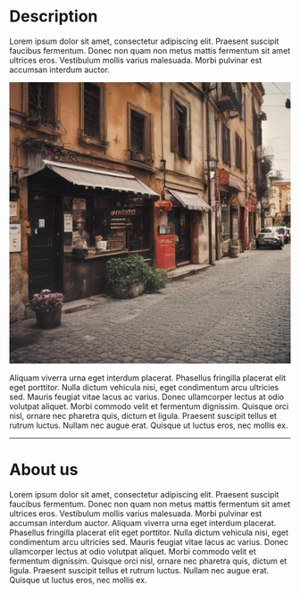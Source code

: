 # Description

Lorem ipsum dolor sit amet, consectetur adipiscing elit. Praesent suscipit faucibus fermentum. Donec non quam non metus mattis fermentum sit amet ultrices eros. Vestibulum mollis varius malesuada. Morbi pulvinar est accumsan interdum auctor. 

![Our Place](/photos/pizzeria.jpg)

Aliquam viverra urna eget interdum placerat. Phasellus fringilla placerat elit eget porttitor. Nulla dictum vehicula nisi, eget condimentum arcu ultricies sed. Mauris feugiat vitae lacus ac varius. Donec ullamcorper lectus at odio volutpat aliquet. Morbi commodo velit et fermentum dignissim. Quisque orci nisl, ornare nec pharetra quis, dictum et ligula. Praesent suscipit tellus et rutrum luctus. Nullam nec augue erat. Quisque ut luctus eros, nec mollis ex.

---

# About us

Lorem ipsum dolor sit amet, consectetur adipiscing elit. Praesent suscipit faucibus fermentum. Donec non quam non metus mattis fermentum sit amet ultrices eros. Vestibulum mollis varius malesuada. Morbi pulvinar est accumsan interdum auctor. Aliquam viverra urna eget interdum placerat. Phasellus fringilla placerat elit eget porttitor. Nulla dictum vehicula nisi, eget condimentum arcu ultricies sed. Mauris feugiat vitae lacus ac varius. Donec ullamcorper lectus at odio volutpat aliquet. Morbi commodo velit et fermentum dignissim. Quisque orci nisl, ornare nec pharetra quis, dictum et ligula. Praesent suscipit tellus et rutrum luctus. Nullam nec augue erat. Quisque ut luctus eros, nec mollis ex.